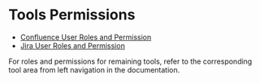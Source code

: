 # Tools Permissions  

- [Confluence User Roles and Permission](confluence-user-role)
- [Jira User Roles and Permission](jira-user-role)

For roles and permissions for remaining tools, refer to the corresponding tool area from left navigation in the documentation.
